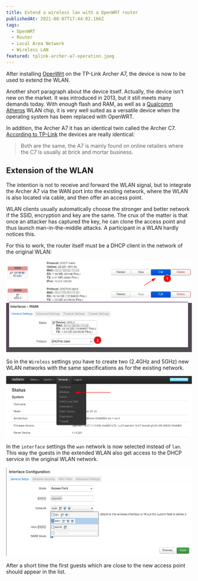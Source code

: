 ```yaml
---
title: Extend a wireless lan with a OpenWRT router
publishedAt: 2021-08-07T17:44:02.166Z
tags:
  - OpenWRT
  - Router
  - Local Area Network
  - Wireless LAN
featured: tplink-archer-a7-operation.jpeg
---
```


After installing [OpenWrt](https://openwrt.org/) on the TP-Link Archer A7, the device is now to be used to extend the WLAN.

Another short paragraph about the device itself. Actually, the device isn't new on the market. It was introduced in 2013, but it still meets many demands today. With enough flash and RAM, as well as a [Qualcomm Atheros](https://en.wikipedia.org/wiki/Qualcomm_Atheros) WLAN chip, it is very well suited as a versatile device when the operating system has been replaced with OpenWRT.

In addition, the Archer A7 it has an identical twin called the Archer C7. [According to TP-Link](https://community.tp-link.com/us/home/forum/topic/216136) the devices are really identical:

> Both are the same, the A7 is mainly found on online retailers where the C7 is usually at brick and mortar business.

## Extension of the WLAN

The intention is not to receive and forward the WLAN signal, but to integrate the Archer A7 via the WAN port into the existing network, where the WLAN is also located via cable, and then offer an access point.

WLAN clients usually automatically choose the stronger and better network if the SSID, encryption and key are the same. The crux of the matter is that once an attacker has captured the key, he can clone the access point and thus launch man-in-the-middle attacks. A participant in a WLAN hardly notices this.

For this to work, the router itself must be a DHCP client in the network of the original WLAN:

![WAN DHCP in OpenWRT Luci](openwrt-luci-network-interfaces.png)

So in the `Wireless` settings you have to create two (2.4GHz and 5GHz) new WLAN networks with the same specifications as for the existing network.

![Wireless network settings in OpenWRT Luci](openwrt-luci-network-wireless.png)

In the `interface` settings the `wan` network is now selected instead of `lan`. This way the guests in the extended WLAN also get access to the DHCP service in the original WLAN network.

![Interface settings for wireless network in OpenWRT Luci](openwrt-luci-network-wireless-interface.png)

After a short time the first guests which are close to the new access point should appear in the list.

